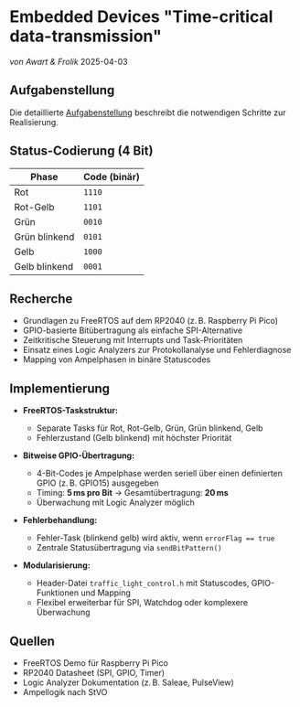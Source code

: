 # Embedded Devices "Time-critical data-transmission"
*von Awart & Frolik*
2025-04-03

## Aufgabenstellung  
Die detaillierte [Aufgabenstellung](TASK.md) beschreibt die notwendigen Schritte zur Realisierung.


## Status-Codierung (4 Bit)

| Phase           | Code (binär) |
|-----------------|--------------|
| Rot             | `1110`       |
| Rot-Gelb        | `1101`       |
| Grün            | `0010`       |
| Grün blinkend   | `0101`       |
| Gelb            | `1000`       |
| Gelb blinkend   | `0001`       |


## Recherche  
- Grundlagen zu FreeRTOS auf dem RP2040 (z. B. Raspberry Pi Pico)  
- GPIO-basierte Bitübertragung als einfache SPI-Alternative  
- Zeitkritische Steuerung mit Interrupts und Task-Prioritäten  
- Einsatz eines Logic Analyzers zur Protokollanalyse und Fehlerdiagnose  
- Mapping von Ampelphasen in binäre Statuscodes

## Implementierung  
- **FreeRTOS-Taskstruktur:**  
  - Separate Tasks für Rot, Rot-Gelb, Grün, Grün blinkend, Gelb  
  - Fehlerzustand (Gelb blinkend) mit höchster Priorität  

- **Bitweise GPIO-Übertragung:**  
  - 4-Bit-Codes je Ampelphase werden seriell über einen definierten GPIO (z. B. GPIO15) ausgegeben  
  - Timing: **5 ms pro Bit** → Gesamtübertragung: **20 ms**  
  - Überwachung mit Logic Analyzer möglich  

- **Fehlerbehandlung:**  
  - Fehler-Task (blinkend gelb) wird aktiv, wenn `errorFlag == true`  
  - Zentrale Statusübertragung via `sendBitPattern()`  

- **Modularisierung:**  
  - Header-Datei `traffic_light_control.h` mit Statuscodes, GPIO-Funktionen und Mapping  
  - Flexibel erweiterbar für SPI, Watchdog oder komplexere Überwachung  

## Quellen  
- FreeRTOS Demo für Raspberry Pi Pico  
- RP2040 Datasheet (SPI, GPIO, Timer)  
- Logic Analyzer Dokumentation (z. B. Saleae, PulseView)  
- Ampellogik nach StVO  
